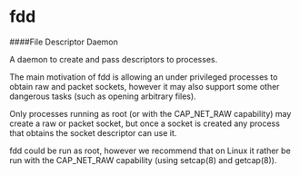 fdd
====
####File Descriptor Daemon

A daemon to create and pass descriptors to processes.

The main motivation of fdd is allowing an under privileged processes to obtain
raw and packet sockets, however it may also support some other dangerous tasks
(such as opening arbitrary files).

Only processes running as root (or with the CAP_NET_RAW capability) may create
a raw or packet socket, but once a socket is created any process that obtains
the socket descriptor can use it.

fdd could be run as root, however we recommend that on Linux it rather be run
with the CAP_NET_RAW capability (using setcap(8) and getcap(8)).
